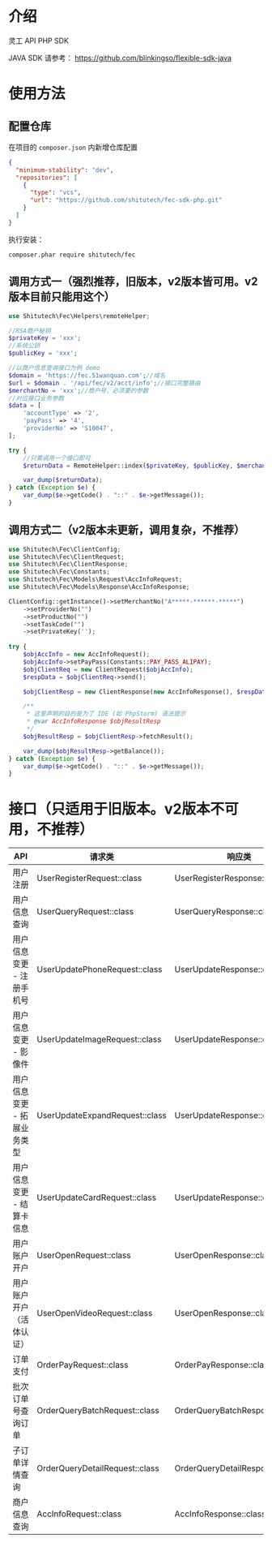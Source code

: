 # 介绍

灵工 API PHP SDK

JAVA SDK 请参考： https://github.com/blinkingso/flexible-sdk-java

# 使用方法

## 配置仓库

在项目的 ``composer.json`` 内新增仓库配置

```json
{
  "minimum-stability": "dev",
  "repositories": [
    {
      "type": "vcs",
      "url": "https://github.com/shitutech/fec-sdk-php.git"
    }
  ]
}
```

执行安装：

```shell
composer.phar require shitutech/fec
```

## 调用方式一（强烈推荐，旧版本，v2版本皆可用。v2版本目前只能用这个）

```php
use Shitutech\Fec\Helpers\remoteHelper;

//RSA商户秘钥
$privateKey = 'xxx';
//系统公钥
$publicKey = 'xxx';

//以商户信息查询接口为例 demo
$domain = 'https://fec.51wanquan.com';//域名
$url = $domain . '/api/fec/v2/acct/info';//接口完整路由
$merchantNo = 'xxx';//商户号，必须要的参数
//对应接口业务参数
$data = [
    'accountType' => '2',
    'payPass' => '4',
    'providerNo' => 'S10047',
];

try {
    //只需调用一个接口即可
    $returnData = RemoteHelper::index($privateKey, $publicKey, $merchantNo, $data, $url);

    var_dump($returnData);
} catch (Exception $e) {
    var_dump($e->getCode() . "::" . $e->getMessage());
}

```


## 调用方式二（v2版本未更新，调用复杂，不推荐）

```php
use Shitutech\Fec\ClientConfig;
use Shitutech\Fec\ClientRequest;
use Shitutech\Fec\ClientResponse;
use Shitutech\Fec\Constants;
use Shitutech\Fec\Models\Request\AccInfoRequest;
use Shitutech\Fec\Models\Response\AccInfoResponse;

ClientConfig::getInstance()->setMerchantNo("A*****-******-*****")
    ->setProviderNo("")
    ->setProductNo("")
    ->setTaskCode("")
    ->setPrivateKey('');
    
try {
    $objAccInfo = new AccInfoRequest();
    $objAccInfo->setPayPass(Constants::PAY_PASS_ALIPAY);
    $objClientReq = new ClientRequest($objAccInfo);
    $respData = $objClientReq->send();

    $objClientResp = new ClientResponse(new AccInfoResponse(), $respData);

    /**
     * 这里声明的目的是为了 IDE (如 PhpStorm) 语法提示
     * @var AccInfoResponse $objResultResp
     */
    $objResultResp = $objClientResp->fetchResult();

    var_dump($objResultResp->getBalance());
} catch (Exception $e) {
    var_dump($e->getCode() . "::" . $e->getMessage());
}

```

# 接口（只适用于旧版本。v2版本不可用，不推荐）

| API             | 请求类                   | 响应类                    |
|-----------------|-----------------------|------------------------|
| 用户注册            | UserRegisterRequest::class | UserRegisterResponse::class |
| 用户信息查询          | UserQueryRequest::class | UserQueryResponse::class |
| 用户信息变更 - 注册手机号  | UserUpdatePhoneRequest::class | UserUpdateResponse::class |
| 用户信息变更 - 影像件    | UserUpdateImageRequest::class | UserUpdateResponse::class |
| 用户信息变更 - 拓展业务类型 | UserUpdateExpandRequest::class | UserUpdateResponse::class |
| 用户信息变更 - 结算卡信息  | UserUpdateCardRequest::class | UserUpdateResponse::class |
| 用户账户开户          | UserOpenRequest::class | UserOpenResponse::class |
| 用户账户开户（活体认证）    | UserOpenVideoRequest::class | UserOpenResponse::class |
| 订单支付            | OrderPayRequest::class  | OrderPayResponse::class |
| 批次订单号查询订单       | OrderQueryBatchRequest::class  | OrderQueryBatchResponse::class |
| 子订单详情查询         | OrderQueryDetailRequest::class | OrderQueryDetailResponse::class |
| 商户信息查询          | AccInfoRequest::class | AccInfoResponse::class |
